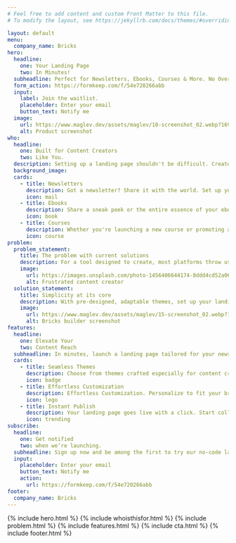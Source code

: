 ```yaml
---
# Feel free to add content and custom Front Matter to this file.
# To modify the layout, see https://jekyllrb.com/docs/themes/#overriding-theme-defaults

layout: default
menu:
  company_name: Bricks
hero: 
  headline:
    one: Your Landing Page
    two: In Minutes!
  subheadline: Perfect for Newsletters, Ebooks, Courses & More. No Overhead. Just Creativity.
  form_action: https://formkeep.com/f/54e720266abb
  input:
    label: Join the waitlist.
    placeholder: Enter your email
    button_text: Notify me
  image:
    url: https://www.maglev.dev/assets/maglev/10-screenshot_02.webp?1690327517
    alt: Product screenshot
who:
  headline:
    one: Built for Content Creators
    two: Like You.
  description: Setting up a landing page shouldn't be difficult. Create a stunning page for your content, be it newsletters, ebooks, or courses, and start promoting your business instantly.
  background_image:
  cards:
    - title: Newsletters
      description: Got a newsletter? Share it with the world. Set up your landing page in minutes and watch your subscriber list grow.
      icon: mail
    - title: Ebooks
      description: Share a sneak peek or the entire essence of your ebook. Create a landing page swiftly and let eager readers drop their emails for more.
      icon: book
    - title: Courses
      description: Whether you're launching a new course or promoting an existing one, get your audience on board quickly with an easy-to-setup landing page.
      icon: course
problem:
  problem_statement:
    title: The problem with current solutions
    description: For a tool designed to create, most platforms throw users into a maze of confusing interfaces, leaving them to spend more time figuring things out than actually creating.
    image:
      url: https://images.unsplash.com/photo-1456406644174-8ddd4cd52a06?ixlib=rb-4.0.3&ixid=M3wxMjA3fDB8MHxwaG90by1wYWdlfHx8fGVufDB8fHx8fA%3D%3D&auto=format&fit=crop&w=2048&q=80
      alt: Frustrated content creator
  solution_statement:
    title: Simplicity at its core
    description: With pre-designed, adaptable themes, set up your landing page in a matter of minutes. Spend more time on your content, and less on setup.
    image: 
      url: https://www.maglev.dev/assets/maglev/15-screenshot_02.webp?1690327517
      alt: Bricks builder screenshot
features:
  headline:
    one: Elevate Your
    two: Content Reach
  subheadline: In minutes, launch a landing page tailored for your newsletters, ebooks, or courses. Capture more leads effortlessly.
  cards:
    - title: Seamless Themes
      description: Choose from themes crafted especially for content creators. Capture attention from the get-go.
      icon: badge
    - title: Effortless Customization
      description: Effortless Customization. Personalize to fit your brand with ease. No coding needed.
      icon: lego
    - title: Instant Publish
      description: Your landing page goes live with a click. Start collecting emails in no time.
      icon: trending
subscribe:
  headline:
    one: Get notified
    two: when we’re launching.
  subheadline: Sign up now and be among the first to try our no-code landing page builder.
  input:
    placeholder: Enter your email
    button_text: Notify me
    action:
      url: https://formkeep.com/f/54e720266abb
footer:
  company_name: Bricks
---
```


{% include hero.html %}
{% include whoisthisfor.html %}
{% include problem.html %}
{% include features.html %}
{% include cta.html %}
{% include footer.html %}
